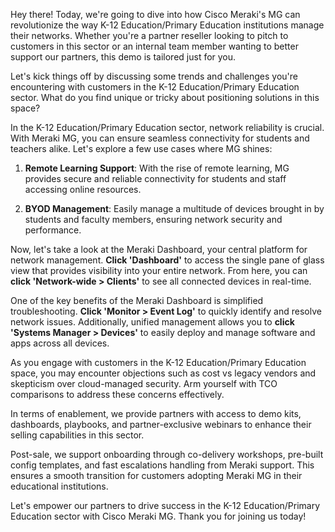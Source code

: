 Hey there! Today, we're going to dive into how Cisco Meraki's MG can revolutionize the way K-12 Education/Primary Education institutions manage their networks. Whether you're a partner reseller looking to pitch to customers in this sector or an internal team member wanting to better support our partners, this demo is tailored just for you.

Let's kick things off by discussing some trends and challenges you're encountering with customers in the K-12 Education/Primary Education sector. What do you find unique or tricky about positioning solutions in this space?

In the K-12 Education/Primary Education sector, network reliability is crucial. With Meraki MG, you can ensure seamless connectivity for students and teachers alike. Let's explore a few use cases where MG shines:

1. **Remote Learning Support**: With the rise of remote learning, MG provides secure and reliable connectivity for students and staff accessing online resources.
   
2. **BYOD Management**: Easily manage a multitude of devices brought in by students and faculty members, ensuring network security and performance.

Now, let's take a look at the Meraki Dashboard, your central platform for network management. **Click 'Dashboard'** to access the single pane of glass view that provides visibility into your entire network. From here, you can **click 'Network-wide > Clients'** to see all connected devices in real-time.

One of the key benefits of the Meraki Dashboard is simplified troubleshooting. **Click 'Monitor > Event Log'** to quickly identify and resolve network issues. Additionally, unified management allows you to **click 'Systems Manager > Devices'** to easily deploy and manage software and apps across all devices.

As you engage with customers in the K-12 Education/Primary Education space, you may encounter objections such as cost vs legacy vendors and skepticism over cloud-managed security. Arm yourself with TCO comparisons to address these concerns effectively.

In terms of enablement, we provide partners with access to demo kits, dashboards, playbooks, and partner-exclusive webinars to enhance their selling capabilities in this sector.

Post-sale, we support onboarding through co-delivery workshops, pre-built config templates, and fast escalations handling from Meraki support. This ensures a smooth transition for customers adopting Meraki MG in their educational institutions.

Let's empower our partners to drive success in the K-12 Education/Primary Education sector with Cisco Meraki MG. Thank you for joining us today!